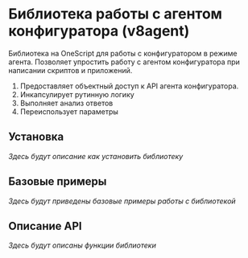 # Библиотека работы с агентом конфигуратора (v8agent)

Библиотека на OneScript для работы с конфигуратором в режиме агента.
Позволяет упростить работу с агентом конфигуратора при написании скриптов и приложений.

1. Предоставляет объектный доступ к API агента конфигуратора.
2. Инкапсулирует рутинную логику
3. Выполняет анализ ответов
4. Переиспользует параметры

## Установка

*Здесь будут описание как установить библиотеку*

## Базовые примеры

*Здесь будут приведены базовые примеры работы с библиотекой*

## Описание API

*Здесь будут описаны функции библиотеки*

